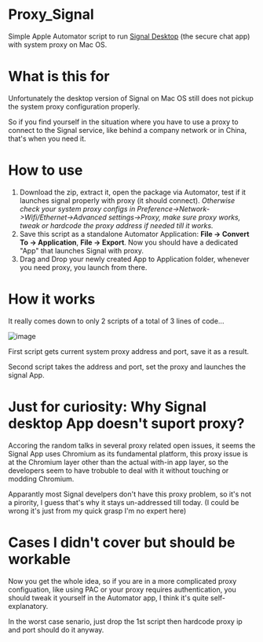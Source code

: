 # Proxy_Signal
Simple Apple Automator script to run [Signal Desktop](https://github.com/signalapp/Signal-Desktop) (the secure chat app) with system proxy on Mac OS.

# What is this for
Unfortunately the desktop version of Signal on Mac OS still does not pickup the system proxy configuration properly.

So if you find yourself in the situation where you have to use a proxy to connect to the Signal service, like behind a company network or in China, that's when you need it.

# How to use
1. Download the zip, extract it, open the package via Automator, test if it launches signal properly with proxy (it should connect). _Otherwise check your system proxy configs in Preference->Network->Wifi/Ethernet->Advanced settings->Proxy, make sure proxy works, tweak or hardcode the proxy address if needed till it works._
2. Save this script as a standalone Automator Application: **File -> Convert To -> Application**, **File -> Export**. Now you should have a dedicated "App" that launches Signal with proxy.
3. Drag and Drop your newly created App to Application folder, whenever you need proxy, you launch from there.

# How it works
It really comes down to only 2 scripts of a total of 3 lines of code...

![image](https://user-images.githubusercontent.com/24445006/132812545-74ee3566-92f9-4a56-a1a1-49ea4a605307.png)


First script gets current system proxy address and port, save it as a result.

Second script takes the address and port, set the proxy and launches the signal App.

# Just for curiosity: Why Signal desktop App doesn't suport proxy?
Accoring the random talks in several proxy related open issues, it seems the Signal App uses Chromium as its fundamental platform, this proxy issue is at the Chromium layer other than the actual with-in app layer, so the developers seem to have trobuble to deal with it without touching or modding Chromium. 

Apparantly most Signal develpers don't have this proxy problem, so it's not a pirority, I guess that's why it stays un-addressed till today. (I could be wrong it's just from my quick grasp I'm no expert here)

# Cases I didn't cover but should be workable
Now you get the whole idea, so if you are in a more complicated proxy configuation, like using PAC or your proxy requires authentication, you should tweak it yourself in the Automator app, I think it's quite self-explanatory. 

In the worst case senario, just drop the 1st script then hardcode proxy ip and port should do it anyway.
